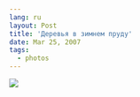 ```yaml
---
lang: ru
layout: Post
title: 'Деревья в зимнем пруду'
date: Mar 25, 2007
tags:
  - photos
---
```


![](/images/blog/Sapegin-Artem-20D-2007-03-24-284-8424.jpg)
